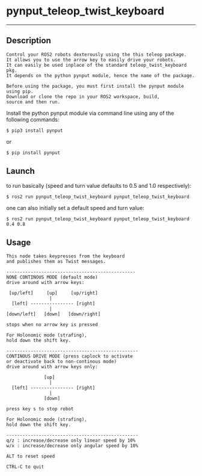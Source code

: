 # pynput_teleop_twist_keyboard
---
## Description
```
Control your ROS2 robots dexterously using the this teleop package.
It allows you to use the arrow key to easily drive your robots.
It can easily be used inplace of the standard teleop_twist_keyboard pkg.
It depends on the python pynput module, hence the name of the package.

Before using the package, you must first install the pynput module using pip.
Download or clone the repo in your ROS2 workspace, build,
source and then run.
```

Install the python pynput module via command line using any of the following
commands:

```shell
$ pip3 install pynput
```
or
```shell
$ pip install pynput
```

## Launch
to run basically (speed and turn value defaults to 0.5 and 1.0 respectively):
```shell
$ ros2 run pynput_teleop_twist_keyboard pynput_teleop_twist_keyboard
```

one can also initially set a default speed and turn value:
```shell
$ ros2 run pynput_teleop_twist_keyboard pynput_teleop_twist_keyboard 0.4 0.8
```

## Usage

```
This node takes keypresses from the keyboard 
and publishes them as Twist messages.

------------------------------------------------
NONE CONTINOUS MODE (default mode)
drive around with arrow keys:

 [up/left]     [up]     [up/right]
                |
  [left] ---------------- [right]
                |
[down/left]   [down]   [down/right]

stops when no arrow key is pressed

For Holonomic mode (strafing), 
hold down the shift key.

-------------------------------------------------
CONTINOUS DRIVE MODE (press caplock to activate
or deactivate back to non-continous mode)
drive around with arrow keys only:

              [up]  
                |
  [left] ---------------- [right]
                |
              [down]  

press key s to stop robot

For Holonomic mode (strafing), 
hold down the shift key.

-------------------------------------------------
q/z : increase/decrease only linear speed by 10%
w/x : increase/decrease only angular speed by 10%

ALT to reset speed

CTRL-C to quit
```